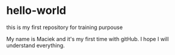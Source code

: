 # hello-world
this is my first repository for training purpouse

My name is Maciek and it's my first time with gitHub. I hope I will understand everything.
